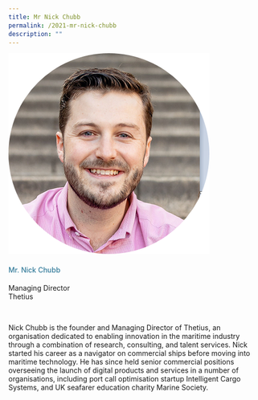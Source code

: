 ```yaml
---
title: Mr Nick Chubb
permalink: /2021-mr-nick-chubb
description: ""
---
```



<div class="row">
            <div class="col is-3">
              <img src="images/speakers/Nick-Chubb.png">
            </div>
            <div class="col is-9 speaker-details">
              <h4>Mr. Nick Chubb</h4>
<p>Managing Director<br>
Thetius</p><br>
<p>Nick Chubb is the founder and Managing Director of Thetius, an organisation dedicated to enabling innovation in the maritime industry through a combination of research, consulting, and talent services. Nick started his career as a navigator on commercial ships before moving into maritime technology. He has since held senior commercial positions overseeing the launch of digital products and services in a number of organisations, including port call optimisation startup Intelligent Cargo Systems, and UK seafarer education charity Marine Society.
</p>
            </div>
          </div> 
					
<style type="text/css"> 
    .is-left{
      text-align: left;
    }
    h4{
      font-weight: 500; 
      color: #337B9A !important;
    }
     .speaker-details p { text-align: justified; }
  </style>